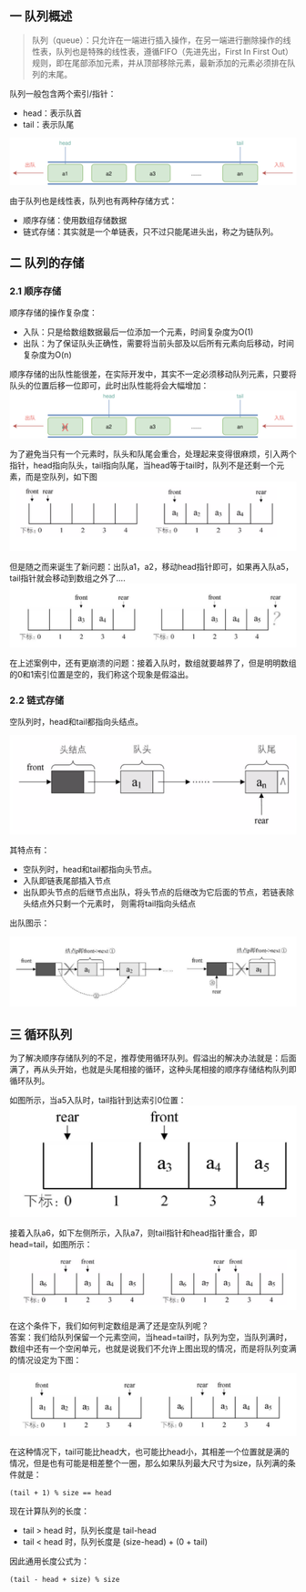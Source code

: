 ## 一 队列概述

> 队列（queue）：只允许在一端进行插入操作，在另一端进行删除操作的线性表，队列也是特殊的线性表，遵循FIFO（先进先出，First In First Out）规则，即在尾部添加元素，并从顶部移除元素，最新添加的元素必须排在队列的末尾。 

队列一般包含两个索引/指针：
- head：表示队首
- tail：表示队尾

![](../images/structure/queue-01.svg)  

由于队列也是线性表，队列也有两种存储方式：
- 顺序存储：使用数组存储数据
- 链式存储：其实就是一个单链表，只不过只能尾进头出，称之为链队列。

## 二 队列的存储

### 2.1 顺序存储

顺序存储的操作复杂度：
- 入队：只是给数组数据最后一位添加一个元素，时间复杂度为O(1)
- 出队：为了保证队头正确性，需要将当前头部及以后所有元素向后移动，时间复杂度为O(n)

顺序存储的出队性能很差，在实际开发中，其实不一定必须移动队列元素，只要将队头的位置后移一位即可，此时出队性能将会大幅增加：    
![](../images/structure/queue-02.svg)   

为了避免当只有一个元素时，队头和队尾会重合，处理起来变得很麻烦，引入两个指针，head指向队头，tail指向队尾，当head等于tail时，队列不是还剩一个元素，而是空队列，如下图  
![](../images/structure/queue-05.png)  

但是随之而来诞生了新问题：出队a1，a2，移动head指针即可，如果再入队a5，tail指针就会移动到数组之外了....  
![](../images/structure/queue-06.png) 

在上述案例中，还有更崩溃的问题：接着入队时，数组就要越界了，但是明明数组的0和1索引位置是空的，我们称这个现象是假溢出。  


### 2.2 链式存储

 
空队列时，head和tail都指向头结点。  

![](../images/structure/queue-10.png)

其特点有：
- 空队列时，head和tail都指向头节点。  
- 入队即链表尾部插入节点
- 出队即头节点的后继节点出队，将头节点的后继改为它后面的节点，若链表除头结点外只剩一个元素时， 则需将tail指向头结点

出队图示：  

![](../images/structure/queue-11.png)


## 三 循环队列

为了解决顺序存储队列的不足，推荐使用循环队列。假溢出的解决办法就是：后面满了，再从头开始，也就是头尾相接的循环，这种头尾相接的顺序存储结构队列即循环队列。  

如图所示，当a5入队时，tail指针到达索引0位置：  
![](../images/structure/queue-07.png) 

接着入队a6，如下左侧所示，入队a7，则tail指针和head指针重合，即head=tail，如图所示：
![](../images/structure/queue-08.png) 

在这个条件下，我们如何判定数组是满了还是空队列呢？  
答案：我们给队列保留一个元素空间，当head=tail时，队列为空，当队列满时，数组中还有一个空闲单元，也就是说我们不允许上图出现的情况，而是将队列变满的情况设定为下图：  

![](../images/structure/queue-09.png) 

在这种情况下，tail可能比head大，也可能比head小，其相差一个位置就是满的情况，但是也有可能是相差整个一圈，那么如果队列最大尺寸为size，队列满的条件就是：

```
(tail + 1) % size == head
```

现在计算队列的长度：
- tail > head 时，队列长度是 tail-head
- tail < head 时，队列长度是 (size-head) + (0 + tail)

因此通用长度公式为：
```
(tail - head + size) % size
```
